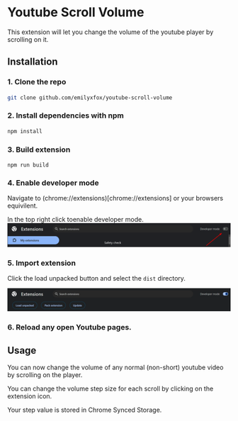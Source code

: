 # Youtube Scroll Volume

This extension will let you change the volume of the youtube player by scrolling on it.

## Installation

### 1. Clone the repo

```sh
git clone github.com/emilyxfox/youtube-scroll-volume
```

### 2. Install dependencies with npm

```sh
npm install
```

### 3. Build extension

```
npm run build
```

### 4. Enable developer mode

Navigate to (chrome://extensions)[chrome://extensions] or your browsers equivilent.

In the top right click toenable developer mode. ![An arrow pointing to the button that toggles developer mode on and off.](docs/developermode.png)

### 5. Import extension

Click the load unpacked button and select the `dist` directory.

![A gif of the "Load unpacked" button being pressed.](docs/loadUnpackedButton.gif)

### 6. Reload any open Youtube pages.

## Usage

You can now change the volume of any normal (non-short) youtube video by scrolling on the player.

You can change the volume step size for each scroll by clicking on the extension icon.

Your step value is stored in Chrome Synced Storage.

